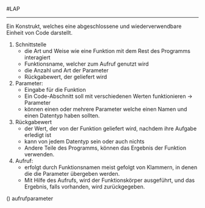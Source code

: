 #LAP
***
Ein Konstrukt, welches eine abgeschlossene und wiederverwendbare Einheit von Code darstellt.

1. Schnittstelle
	- die Art und Weise wie eine Funktion mit dem Rest des Programms interagiert
	- Funktionsname, welcher zum Aufruf genutzt wird
	- die Anzahl und Art der Parameter
	- Rückgabewert, der geliefert wird
2. Parameter:
	- Eingabe für die Funktion
	- Ein Code-Abschnitt soll mit verschiedenen Werten funktionieren -> Parameter  
	- können einen oder mehrere Parameter welche einen Namen und einen Datentyp haben sollten.
3. Rückgabewert
	- der Wert, der von der Funktion  geliefert wird, nachdem ihre Aufgabe erledigt ist
	- kann von jedem Datentyp sein oder auch nichts
	- Andere Teile des Programms, können das Ergebnis der Funktion verwenden.
4. Aufruf:
	- erfolgt durch Funktionsnamen meist gefolgt von Klammern, in denen die die Parameter übergeben werden.
	- Mit Hilfe des Aufrufs, wird der Funktionskörper ausgeführt, und das Ergebnis, falls vorhanden, wird zurückgegeben.




() aufrufparameter